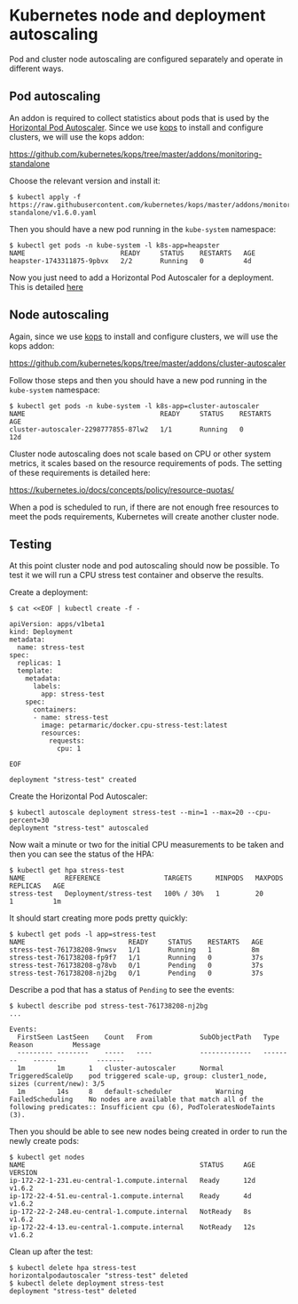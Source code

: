 # Kubernetes node and deployment autoscaling

Pod and cluster node autoscaling are configured separately and operate in different ways.

## Pod autoscaling

An addon is required to collect statistics about pods that is used by the [Horizontal Pod Autoscaler](https://kubernetes.io/docs/tasks/run-application/horizontal-pod-autoscale/). Since we use [kops](https://github.com/kubernetes/kops) to install and configure clusters, we will use the kops addon:

https://github.com/kubernetes/kops/tree/master/addons/monitoring-standalone

Choose the relevant version and install it:

```
$ kubectl apply -f https://raw.githubusercontent.com/kubernetes/kops/master/addons/monitoring-standalone/v1.6.0.yaml
```

Then you should have a new pod running in the `kube-system` namespace:

```
$ kubectl get pods -n kube-system -l k8s-app=heapster
NAME                        READY     STATUS    RESTARTS   AGE
heapster-1743311875-9pbvx   2/2       Running   0          4d
```

Now you just need to add a Horizontal Pod Autoscaler for a deployment. This is detailed [here](https://github.com/deliveryhero/dhh-system-engineering/tree/master/kubernetes/examples/deployment_service)

## Node autoscaling

Again, since we use [kops](https://github.com/kubernetes/kops) to install and configure clusters, we will use the kops addon:

https://github.com/kubernetes/kops/tree/master/addons/cluster-autoscaler

Follow those steps and then you should have a new pod running in the `kube-system` namespace:

```
$ kubectl get pods -n kube-system -l k8s-app=cluster-autoscaler
NAME                                  READY     STATUS    RESTARTS   AGE
cluster-autoscaler-2298777855-87lw2   1/1       Running   0          12d
```

Cluster node autoscaling does not scale based on CPU or other system metrics, it scales based on the resource requirements of pods. The setting of these requirements is detailed here:

https://kubernetes.io/docs/concepts/policy/resource-quotas/

When a pod is scheduled to run, if there are not enough free resources to meet the pods requirements, Kubernetes will create another cluster node.

## Testing

At this point cluster node and pod autoscaling should now be possible. To test it we will run a CPU stress test container and observe the results.

Create a deployment:

```
$ cat <<EOF | kubectl create -f -

apiVersion: apps/v1beta1
kind: Deployment
metadata:
  name: stress-test
spec:
  replicas: 1
  template:
    metadata:
      labels:
        app: stress-test
    spec:
      containers:
      - name: stress-test
        image: petarmaric/docker.cpu-stress-test:latest
        resources:
          requests:
            cpu: 1

EOF

deployment "stress-test" created
```

Create the Horizontal Pod Autoscaler:

```
$ kubectl autoscale deployment stress-test --min=1 --max=20 --cpu-percent=30
deployment "stress-test" autoscaled
```

Now wait a minute or two for the initial CPU measurements to be taken and then you can see the status of the HPA:

```
$ kubectl get hpa stress-test
NAME          REFERENCE                TARGETS      MINPODS   MAXPODS   REPLICAS   AGE
stress-test   Deployment/stress-test   100% / 30%   1         20        1          1m
```

It should start creating more pods pretty quickly:

```
$ kubectl get pods -l app=stress-test
NAME                          READY     STATUS    RESTARTS   AGE
stress-test-761738208-9nwsv   1/1       Running   1          8m
stress-test-761738208-fp9f7   1/1       Running   0          37s
stress-test-761738208-g78vb   0/1       Pending   0          37s
stress-test-761738208-nj2bg   0/1       Pending   0          37s
```

Describe a pod that has a status of `Pending` to see the events:

```
$ kubectl describe pod stress-test-761738208-nj2bg
...

Events:
  FirstSeen	LastSeen	Count	From			SubObjectPath	Type		Reason			Message
  ---------	--------	-----	----			-------------	--------	------			-------
  1m		1m		1	cluster-autoscaler		Normal		TriggeredScaleUp	pod triggered scale-up, group: cluster1_node, sizes (current/new): 3/5
  1m		14s		8	default-scheduler			Warning		FailedScheduling	No nodes are available that match all of the following predicates:: Insufficient cpu (6), PodToleratesNodeTaints (3).
```

Then you should be able to see new nodes being created in order to run the newly create pods:

```
$ kubectl get nodes
NAME                                            STATUS     AGE       VERSION
ip-172-22-1-231.eu-central-1.compute.internal   Ready      12d       v1.6.2
ip-172-22-4-51.eu-central-1.compute.internal    Ready      4d        v1.6.2
ip-172-22-2-248.eu-central-1.compute.internal   NotReady   8s        v1.6.2
ip-172-22-4-13.eu-central-1.compute.internal    NotReady   12s       v1.6.2
```

Clean up after the test:

```
$ kubectl delete hpa stress-test
horizontalpodautoscaler "stress-test" deleted
$ kubectl delete deployment stress-test
deployment "stress-test" deleted
```
